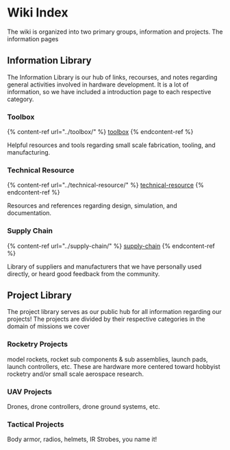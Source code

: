 # Wiki Index

The wiki is organized into two primary groups, information and projects. The information pages&#x20;



## Information Library

The Information Library is our hub of links, recourses, and notes regarding general activities involved in hardware development. It is a lot of information, so we have included a introduction page to each respective category.&#x20;

### Toolbox

{% content-ref url="../toolbox/" %}
[toolbox](../toolbox/)
{% endcontent-ref %}

Helpful resources and tools regarding small scale fabrication, tooling, and manufacturing.

### Technical Resource

{% content-ref url="../technical-resource/" %}
[technical-resource](../technical-resource/)
{% endcontent-ref %}

Resources and references regarding design, simulation, and documentation.

### Supply Chain

{% content-ref url="../supply-chain/" %}
[supply-chain](../supply-chain/)
{% endcontent-ref %}

Library of suppliers and manufacturers that we have personally used directly, or heard good feedback from the community.

## Project Library

The project library serves as our public hub for all information regarding our projects! The projects are divided by their respective categories in the domain of missions we cover

### Rocketry Projects

model rockets, rocket sub components & sub assemblies, launch pads, launch controllers, etc. These are hardware more centered toward hobbyist rocketry and/or small scale aerospace research.

### UAV Projects

Drones, drone controllers, drone ground systems, etc.&#x20;

### Tactical Projects

Body armor, radios, helmets, IR Strobes, you name it!
